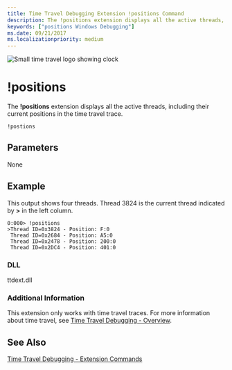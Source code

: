 ```yaml
---
title: Time Travel Debugging Extension !positions Command 
description: The !positions extension displays all the active threads, including their current positions.
keywords: ["positions Windows Debugging"]
ms.date: 09/21/2017
ms.localizationpriority: medium
---
```


![Small time travel logo showing clock](images/ttd-time-travel-debugging-logo.png) 

# !positions


The **!positions** extension displays all the active threads, including their current positions in the time travel trace.


```dbgcmd
!postions 
```


## <span id="ddk__analyze_dbg"></span><span id="DDK__ANALYZE_DBG"></span>Parameters

None


## Example

This output shows four threads. Thread 3824 is the current thread indicated by **>** in the left column.

```dbgcmd
0:000> !positions
>Thread ID=0x3824 - Position: F:0
 Thread ID=0x2684 - Position: A5:0
 Thread ID=0x2478 - Position: 200:0
 Thread ID=0x2DC4 - Position: 401:0
```


### <span id="DLL"></span><span id="dll"></span>DLL

ttdext.dll

### <span id="Additional_Information"></span><span id="additional_information"></span><span id="ADDITIONAL_INFORMATION"></span>Additional Information

This extension only works with time travel traces. For more information about time travel, see [Time Travel Debugging - Overview](time-travel-debugging-overview.md).


## See Also

[Time Travel Debugging - Extension Commands](time-travel-debugging-extension-commands.md)


 

 





